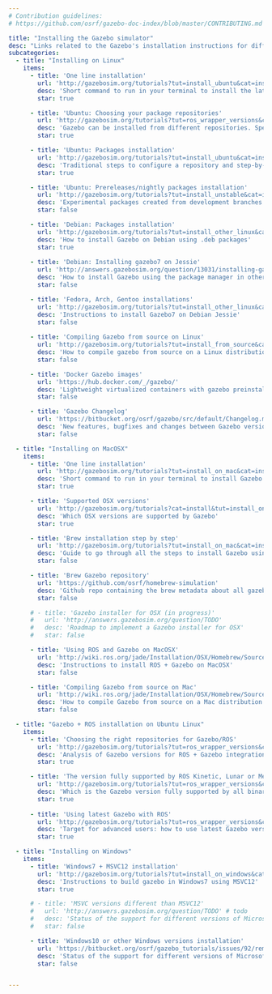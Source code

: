```yaml
---
# Contribution guidelines:
# https://github.com/osrf/gazebo-doc-index/blob/master/CONTRIBUTING.md 

title: "Installing the Gazebo simulator"
desc: "Links related to the Gazebo's installation instructions for different supported platforms"
subcategories: 
  - title: "Installing on Linux"
    items: 
      - title: 'One line installation'
        url: 'http://gazebosim.org/tutorials?tut=install_ubuntu&cat=install#Defaultinstallation:one-liner'
        desc: 'Short command to run in your terminal to install the latest Gazebo for any linux distribution' 
        star: true

      - title: 'Ubuntu: Choosing your package repositories'
        url: 'http://gazebosim.org/tutorials?tut=ros_wrapper_versions&cat=connect_ros#Important!simpleanalysisforaquickandcorrectdecision'
        desc: 'Gazebo can be installed from different repositories. Special attention for ROS users.'
        star: true

      - title: 'Ubuntu: Packages installation'
        url: 'http://gazebosim.org/tutorials?tut=install_ubuntu&cat=install#Alternativeinstallation:step-by-step'
        desc: 'Traditional steps to configure a repository and step-by-step installation instructions for the Ubuntu binaries using apt-get.'
        star: true

      - title: 'Ubuntu: Prereleases/nightly packages installation'
        url: 'http://gazebosim.org/tutorials?tut=install_unstable&cat=install'
        desc: 'Experimental packages created from development branches still unreleased in official releases'
        star: false

      - title: 'Debian: Packages installation'
        url: 'http://gazebosim.org/tutorials?tut=install_other_linux&cat=install#Debian'
        desc: 'How to install Gazebo on Debian using .deb packages'
        star: true
      
      - title: 'Debian: Installing gazebo7 on Jessie'
        url: 'http://answers.gazebosim.org/question/13031/installing-gazebo-in-debian-jessie/'
        desc: 'How to install Gazebo using the package manager in other Linux distributions'
        star: false

      - title: 'Fedora, Arch, Gentoo installations'
        url: 'http://gazebosim.org/tutorials?tut=install_other_linux&cat=install#Debian'
        desc: 'Instructions to install Gazebo7 on Debian Jessie'
        star: false
      
      - title: 'Compiling Gazebo from source on Linux'
        url: 'http://gazebosim.org/tutorials?tut=install_from_source&cat=install#InstallGazebofromsource%28UbuntuandMac%29'
        desc: 'How to compile gazebo from source on a Linux distribution.'
        star: false

      - title: 'Docker Gazebo images'
        url: 'https://hub.docker.com/_/gazebo/'
        desc: 'Lightweight virtualized containers with gazebo preinstalled'
        star: false

      - title: 'Gazebo Changelog'
        url: 'https://bitbucket.org/osrf/gazebo/src/default/Changelog.md'
        desc: 'New features, bugfixes and changes between Gazebo versions'
        star: false

  - title: "Installing on MacOSX"
    items:
      - title: 'One line installation'
        url: 'http://gazebosim.org/tutorials?tut=install_on_mac&cat=install#Defaultinstallation:one-liner'
        desc: 'Short command to run in your terminal to install Gazebo on Mac'
        star: true

      - title: 'Supported OSX versions'
        url: 'http://gazebosim.org/tutorials?cat=install&tut=install_on_mac'
        desc: 'Which OSX versions are supported by Gazebo'
        star: true

      - title: 'Brew installation step by step'
        url: 'http://gazebosim.org/tutorials?tut=install_on_mac&cat=install#Alternativeinstallation:step-by-step'
        desc: 'Guide to go through all the steps to install Gazebo using the Brew package manager'
        star: false

      - title: 'Brew Gazebo repository'
        url: 'https://github.com/osrf/homebrew-simulation'
        desc: 'Github repo containing the brew metadata about all gazebo related packages.'
        star: false

      # - title: 'Gazebo installer for OSX (in progress)'
      #   url: 'http://answers.gazebosim.org/question/TODO'
      #   desc: 'Roadmap to implement a Gazebo installer for OSX'
      #   star: false

      - title: 'Using ROS and Gazebo on MacOSX'
        url: 'http://wiki.ros.org/jade/Installation/OSX/Homebrew/Source'
        desc: 'Instructions to install ROS + Gazebo on MacOSX'
        star: false

      - title: 'Compiling Gazebo from source on Mac'
        url: 'http://wiki.ros.org/jade/Installation/OSX/Homebrew/Source'
        desc: 'How to compile Gazebo from source on a Mac distribution'
        star: false

  - title: "Gazebo + ROS installation on Ubuntu Linux"
    items:
      - title: 'Choosing the right repositories for Gazebo/ROS'
        url: 'http://gazebosim.org/tutorials?tut=ros_wrapper_versions&cat=connect_ros'
        desc: 'Analysis of Gazebo versions for ROS + Gazebo integration .'
        star: true

      - title: 'The version fully supported by ROS Kinetic, Lunar or Melodic'  
        url: 'http://gazebosim.org/tutorials?tut=ros_wrapper_versions&cat=connect_ros#UsingthedefaultGazeboversionforaROSdistribution'
        desc: 'Which is the Gazebo version fully supported by all binary packages distributed by ROS'
        star: true
        
      - title: 'Using latest Gazebo with ROS'
        url: 'http://gazebosim.org/tutorials?tut=ros_wrapper_versions&cat=connect_ros#UsingaspecificGazeboversionwithROS'
        desc: 'Target for advanced users: how to use latest Gazebo version with the different ROS distributions'
        star: true

  - title: "Installing on Windows"
    items:
      - title: 'Windows7 + MSVC12 installation'
        url: 'http://gazebosim.org/tutorials?tut=install_on_windows&cat=install'
        desc: 'Instructions to build gazebo in Windows7 using MSVC12'
        star: true

      # - title: 'MSVC versions different than MSVC12'
      #   url: 'http://answers.gazebosim.org/question/TODO' # todo
      #   desc: 'Status of the support for different versions of Microsoft Visual Studio C++ compiler'
      #   star: false

      - title: 'Windows10 or other Windows versions installation'
        url: 'https://bitbucket.org/osrf/gazebo_tutorials/issues/92/remove-or-update-windows-installation'
        desc: 'Status of the support for different versions of Microsoft Windows, particularly Windows 10.'
        star: false


---
```

